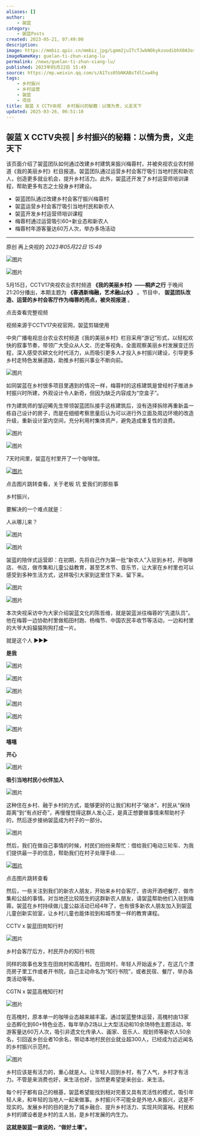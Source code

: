 ```yaml
---
aliases: []
author:
    - 袈蓝
category:
    - 袈蓝Posts
created: 2023-05-21, 07:49:00
description:
image: https://mmbiz.qpic.cn/mmbiz_jpg/Lgmm2juITcTJwbNOkykzoodibhX0A3os6UzTU1H2spWMY7oibwUjge7Rd5Zw9Lpcic5QZXodkNHC7BLDicVtNG8VCg/0?wx_fmt=jpeg
imageNameKey: guelan-ti-zhun-xiang-lu
permalink: /news/guelan-ti-zhun-xiang-lu/
published: 2023年05月22日 15:49
source: https://mp.weixin.qq.com/s/A1Tss05bNKABsTdlCxw4hg
tags:
    - 乡村振兴
    - 乡村运营
    - 袈蓝
    - 项目
title: 袈蓝 X CCTV央视  乡村振兴的秘籍：以情为贵，义走天下
updated: 2025-03-26, 06:51:10
---
```


## 袈蓝 X CCTV央视 | 乡村振兴的秘籍：以情为贵，义走天下

该页面介绍了袈蓝团队如何通过改建乡村建筑来振兴梅蓉村，并被央视农业农村频道《我的美丽乡村》栏目报道。袈蓝团队通过运营乡村会客厅吸引当地村民和新农人，创造更多就业机会，提升乡村活力。此外，袈蓝还开发了乡村运营师培训课程，帮助更多有志之士投身乡村建设。

<!--more-->

- 袈蓝团队通过改建乡村会客厅振兴梅蓉村
- 袈蓝运营乡村会客厅吸引当地村民和新农人
- 袈蓝开发乡村运营师培训课程
- 梅蓉村通过运营吸引60+新业态和新农人
- 梅蓉村年游客量达60万人次，举办多场活动

---

原创 再上央视的 _2023年05月22日 15:49_

![图片](https://mmbiz.qpic.cn/mmbiz_gif/Lgmm2juITcTJwbNOkykzoodibhX0A3os6dmQ0I6Qnic2SjetwhTTrC1ctRKNQFtnV1iaPlw7IGkwfFkD9IOgULaicQ/640?wx_fmt=gif&tp=webp&wxfrom=5&wx_lazy=1)

![图片](https://mmbiz.qpic.cn/mmbiz_jpg/Lgmm2juITcTJwbNOkykzoodibhX0A3os6ExQFCCiaev0SVGAAicej4XYCXtSN2slRzatnll3HEibn8DmrO3DPTQvJg/640?wx_fmt=jpeg&tp=webp&wxfrom=5&wx_lazy=1&wx_co=1)

5月15日，CCTV17央视农业农村频道 **《我的美丽乡村》——桐庐之行** 于晚间21:20分播出，本期主题为 **《春遇新梅融，艺术融山水》** 。节目中， **袈蓝团队改造、运营的乡村会客厅作为梅蓉的亮点，被央视报道** 。

点击查看完整视频

视频来源于CCTV17央视官网，袈蓝剪辑使用

中央广播电视总台农业农村频道《我的美丽乡村》栏目采用“游记”形式，以轻松欢快的叙事节奏，带领广大受众从人文、历史等视角，全面观察美丽乡村发展变迁历程，深入感受农耕文化时代活力，从而吸引更多人才投入乡村振兴建设，引导更多乡村走特色发展道路，助推乡村振兴事业不断向前。

![图片](https://mmbiz.qpic.cn/mmbiz_png/Lgmm2juITcTJwbNOkykzoodibhX0A3os6gMmdxPDwibM9b8qag3tp5tZL0G1f17n30x4P8A7h8jtKicicvIwfxEYpg/640?wx_fmt=png&tp=webp&wxfrom=5&wx_lazy=1&wx_co=1)

如同袈蓝在乡村很多项目里遇到的情况一样，梅蓉村的这栋建筑是曾经村子推进乡村振兴时所建，外观设计令人新奇，但因为缺乏内容成为“空盒子”。

作为建筑师的邹迎晞先生带领袈蓝团队接手这栋建筑后，没有选择拆除再重新盖一栋自己设计的房子，而是在细细考察思量后认为可以进行外立面及周边环境的改造升级，重新设计室内空间，充分利用村集体资产，避免造成重复性的浪费。

![图片](https://mmbiz.qpic.cn/mmbiz_jpg/Lgmm2juITcTJwbNOkykzoodibhX0A3os6sLnKLustmKFHkTulu9nEDza8oOLo7M7QicBuZKU9wTr1s0LkQ1jApWA/640?wx_fmt=jpeg&tp=webp&wxfrom=5&wx_lazy=1&wx_co=1)

![图片](https://mmbiz.qpic.cn/mmbiz_jpg/Lgmm2juITcTJwbNOkykzoodibhX0A3os6xIUKRmEnVcuF1SichlQibLb7KZcRkIALeokibEtFiaXlbtba4yIWa3Lqeg/640?wx_fmt=jpeg&tp=webp&wxfrom=5&wx_lazy=1&wx_co=1)

7天时间里，袈蓝在村里开了一个咖啡馆。

[![图片](https://mmbiz.qpic.cn/mmbiz_png/Lgmm2juITcTJwbNOkykzoodibhX0A3os6wtk2lMggmTEiaiawuvOGceAtu22O9UicgPdqqj65ibUh5rAjfgEfTLmQcw/640?wx_fmt=png&tp=webp&wxfrom=5&wx_lazy=1&wx_co=1)](http://mp.weixin.qq.com/s?__biz=Mzk0OTE5NDI3Mg==&mid=2247497368&idx=1&sn=d71f0b22c4c8d4770c2d95e21d037af2&chksm=c35eadd7f42924c1766f22e019354139367bdd466538e6c8dd446d712d27e39318609d50015e&scene=21#wechat_redirect)

点击图片跳转查看，关于老板 坑 爱我们的那些事

乡村振兴，

要解决的一个难点就是：

人从哪儿来？

![图片](https://mmbiz.qpic.cn/mmbiz_jpg/Lgmm2juITcTJwbNOkykzoodibhX0A3os6spbB0ibwzAscoucGgz8GWq1BKicWEOIeicsicJKvKNyCB2KGC9dPZn2YqA/640?wx_fmt=jpeg&tp=webp&wxfrom=5&wx_lazy=1&wx_co=1)

![图片](https://mmbiz.qpic.cn/mmbiz_jpg/Lgmm2juITcTJwbNOkykzoodibhX0A3os6xIMRLFRI7W2808ItA9Z0mU1wzSUmSn9JVf7fkLb7dwaicFcWYn2glXA/640?wx_fmt=jpeg&tp=webp&wxfrom=5&wx_lazy=1&wx_co=1)

袈蓝的陪伴式运营即：在初期，先将自己作为第一批“新农人”入驻到乡村，开咖啡店、书店，做市集和儿童公益教育，甚至艺术节、音乐节，让大家在乡村里也可以感受到多种生活方式，这样吸引大家到这里住下来、留下来。

![图片](https://mmbiz.qpic.cn/mmbiz_jpg/Lgmm2juITcTJwbNOkykzoodibhX0A3os6hMwV4MCx3SMbcL27XRc7UjTuCjU37iaGSo8h7OLCkibEtrx5wH7OtJyQ/640?wx_fmt=jpeg&tp=webp&wxfrom=5&wx_lazy=1&wx_co=1)

![图片](https://mmbiz.qpic.cn/mmbiz_jpg/Lgmm2juITcTJwbNOkykzoodibhX0A3os6HgWXUAnEL5ajUUyL166ib4yZF2FK26wfJkGicNhYQDe8ecD8X1RHXLNw/640?wx_fmt=jpeg&tp=webp&wxfrom=5&wx_lazy=1&wx_co=1)

本次央视采访中为大家介绍袈蓝文化的陈哲维，就是袈蓝派往梅蓉的“先遣队员”。他在梅蓉一边协助村里做稻田村跑、杨梅节、中国农民丰收节等活动，一边和村里的大爷大妈猫猫狗狗打成一片。

就是这个人 ►►►

**是我**

![图片](https://mmbiz.qpic.cn/mmbiz_jpg/Lgmm2juITcTJwbNOkykzoodibhX0A3os6ticsD3MoVoTHQpMOyrQiamv4pNWNTfGHsyEucT8yHMLogNkW1Ne6MEwg/640?wx_fmt=jpeg&tp=webp&wxfrom=5&wx_lazy=1&wx_co=1)

![图片](https://mmbiz.qpic.cn/mmbiz_jpg/Lgmm2juITcTJwbNOkykzoodibhX0A3os6279jxuv3L6NysN9YukbddAYoecQmk69PxBvyo2n64W2Y2ickHOdYp5w/640?wx_fmt=jpeg&tp=webp&wxfrom=5&wx_lazy=1&wx_co=1)

![图片](https://mmbiz.qpic.cn/mmbiz_png/Lgmm2juITcTJwbNOkykzoodibhX0A3os6Mo35EjuY0zVia0Cibibpvmr5u8ibsYOfiaA5cbibxTJ72N1CNFB6wCRZzJIw/640?wx_fmt=png&tp=webp&wxfrom=5&wx_lazy=1&wx_co=1)

![图片](https://mmbiz.qpic.cn/mmbiz_png/Lgmm2juITcTJwbNOkykzoodibhX0A3os6nwrFdAAibbcw66NnTM8R9VYqdevukuWhFy4LXtswBMEhFIxdc1GkskQ/640?wx_fmt=png&tp=webp&wxfrom=5&wx_lazy=1&wx_co=1)

![图片](https://mmbiz.qpic.cn/mmbiz_png/Lgmm2juITcTJwbNOkykzoodibhX0A3os6Ck0KtLicUa66DibRlTZpFMAyRZsE0sRywjV9DzmMibdicXu8NMHDeITwfA/640?wx_fmt=png&tp=webp&wxfrom=5&wx_lazy=1&wx_co=1)

![图片](https://mmbiz.qpic.cn/mmbiz_png/Lgmm2juITcTJwbNOkykzoodibhX0A3os6IwDPwtFAXfAA27RMU2LicsjL8j10US6Ge3RpEjCfKNeJLPeom9sU54w/640?wx_fmt=png&tp=webp&wxfrom=5&wx_lazy=1&wx_co=1)

**嘻嘻**

**开心**

![图片](https://mmbiz.qpic.cn/mmbiz_jpg/Lgmm2juITcTJwbNOkykzoodibhX0A3os6zuHGnLjzYXs8JacQWiaa8icuF9icKKA3Pic80ksO3AiatMhz9n1a0Rz6rMw/640?wx_fmt=jpeg&tp=webp&wxfrom=5&wx_lazy=1&wx_co=1)

**吸引当地村民小伙伴加入**

![图片](https://mmbiz.qpic.cn/mmbiz_jpg/Lgmm2juITcTJwbNOkykzoodibhX0A3os60b3A4QK3qPa3qwJqqibfRmNFiany4sRicdKeznPHk3iaYSbb3uOc7JBOgA/640?wx_fmt=jpeg&tp=webp&wxfrom=5&wx_lazy=1&wx_co=1)

这种住在乡村、融于乡村的方式，能够更好的让我们和村子“破冰”，村民从“保持距离”到“有点好奇”，再慢慢觉得这群人发心正，是真正想要做事情来帮助村子的，然后逐步接纳袈蓝成为村子的一部分。

![图片](https://mmbiz.qpic.cn/mmbiz_jpg/Lgmm2juITcTJwbNOkykzoodibhX0A3os6Ky7pj6DYXz0UnDUwNRfkPcdrvba7jEY2ibnfXllbMTda40ulVnic3S4Q/640?wx_fmt=jpeg&tp=webp&wxfrom=5&wx_lazy=1&wx_co=1)

然后，我们在做自己事情的时候，村民们纷纷来帮忙：借给我们电动三轮车、为我们提供最一手的信息，帮助我们在村子处理手续……

[![图片](https://mmbiz.qpic.cn/mmbiz_png/Lgmm2juITcTJwbNOkykzoodibhX0A3os6ia5cic6ibFRVUlC72YjoVHAVsbA41GGgrbcZicxuAoQibwAYUWaEsEkhyng/640?wx_fmt=png&tp=webp&wxfrom=5&wx_lazy=1&wx_co=1)](https://mp.weixin.qq.com/s?__biz=MzkxNTQyNDU0Mg==&mid=2247484192&idx=1&sn=b55e4fc302bc7bc56b442065e316fb65&scene=21#wechat_redirect)

点击图片跳转查看

然后，一些关注到我们的新农人朋友，开始来乡村会客厅，咨询开酒吧餐厅、做市集和公益的事情。对当地还比较陌生的这群新农人朋友，请袈蓝帮助他们入驻到梅蓉。袈蓝在乡村持续做儿童公益活动已经4年了，也有很多新农人朋友加入到袈蓝儿童创新实验室，让乡村儿童也能体验到和城市里一样的教育课程。

CCTV x 袈蓝田岗知行村

![图片](https://mmbiz.qpic.cn/mmbiz_png/Lgmm2juITcTJwbNOkykzoodibhX0A3os6KSle8QyiagiaCgBVWvtl7noazOX4Gqo8T8YAJdFWEaey6aEicBxoEibxCA/640?wx_fmt=png&tp=webp&wxfrom=5&wx_lazy=1&wx_co=1)

乡村会客厅后方，村民开办的知行书院

同样的故事也发生在田岗村和高槐村。在田岗村，年轻人开始返乡了，在这几个漂亮房子里工作或者开书院，自己主动命名为“知行书院”，或者民宿、餐厅，举办各类活动等等。

CGTN x 袈蓝高槐知行村

![图片](https://mmbiz.qpic.cn/mmbiz_jpg/Lgmm2juITcTJwbNOkykzoodibhX0A3os6wX0xx8XXdRXAibCJINGBM9icAHiaYPAjM8Gg0kWAkKBgzkolslB6d5IRQ/640?wx_fmt=jpeg&tp=webp&wxfrom=5&wx_lazy=1&wx_co=1)

在高槐村，原本单一的咖啡业态越来越丰富。通过袈蓝整体运营，高槐村由13家业态孵化到60+特色业态，每年举办2场以上大型活动和10余场特色主题活动，年游客量达60万人次，吸引非遗文化传承人、画家、音乐人、规划师等新农人50余名，引回返乡创业者10余名，带动本地村民创业就业超300人，已经成为远近闻名的乡村振兴示范村。

![图片](https://mmbiz.qpic.cn/mmbiz_jpg/Lgmm2juITcTJwbNOkykzoodibhX0A3os6nfLoH4NSEedTkYL8iars68cYxXg9ccqAeibZ35F5TgxEBGDjtvNGko3A/640?wx_fmt=jpeg&tp=webp&wxfrom=5&wx_lazy=1&wx_co=1)

乡村应该是有活力的，重心就是人。让年轻人回到乡村，有了人气，乡村才有活力。不管是来消费也好，来生活也好，当然更希望是来创业、来生活。

每个村子都有自己的根基，袈蓝希望能找到相对完善又具有灵活性的模式，吸引年轻人来，和年轻的当地人一起来做事。乡村振兴不可能全是外地人来振兴，这是不现实的。发展乡村的目的是为了城乡融合、提升乡村活力、实现共同富裕。村民和乡村的建设者是乡村的主人翁，是乡村发展的内生力。

**这就是袈蓝一直说的，“做好土壤”。**
